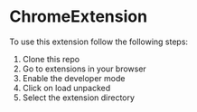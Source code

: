 # ChromeExtension

To use this extension follow the following steps:

1. Clone this repo
2. Go to extensions in your browser
3. Enable the developer mode
4. Click on load unpacked
5. Select the extension directory 

